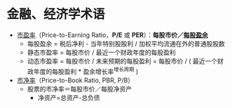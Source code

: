 # 金融、经济学术语

- [市盈率](https://zh.wikipedia.org/wiki/%E5%B8%82%E7%9B%88%E7%8E%87)（Price-to-Earning Ratio，**P/E** 或 **PER**）：**每股市价／[每股盈余](https://zh.wikipedia.org/wiki/每股盈餘)**
  - 每股盈余 = 税后净利 - 当年特别股股利 / 加权平均流通在外的普通股股数
  - 静态市盈率 = 每股市价 / 最近一个财政年度的每股盈利
  - 动态市盈率 = 每股市价 / 未来预期的每股盈利 = 每股市价 / ( 最近一个财政年度的每股盈利 * 盈余增长率<sup>增长周期</sup> )
- [市净率](https://wiki.mbalib.com/wiki/%E5%B8%82%E5%87%80%E7%8E%87)（Price-to-Book Ratio, PBR, P/B）
  - 股票的市净率＝每股市价／每股净资产
    - 净资产=总资产-总负债


